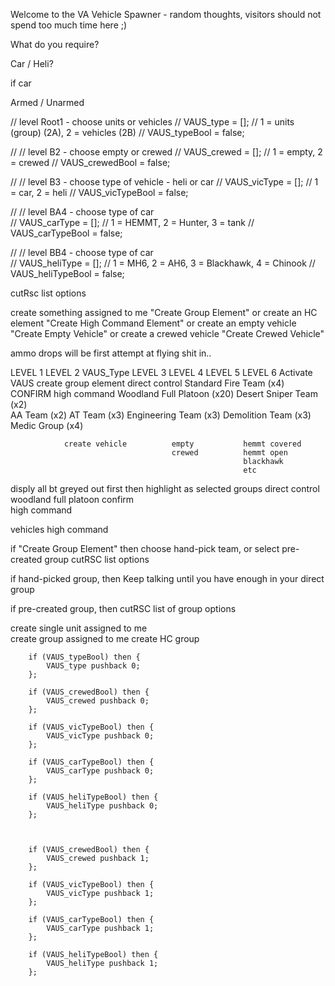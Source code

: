 Welcome to the VA Vehicle Spawner - random thoughts, visitors should not spend too much time here ;)

What do you require?

Car / Heli?

if car

Armed / Unarmed

// level Root1 - choose units or vehicles
// VAUS_type = []; // 1 = units (group) (2A), 2 = vehicles (2B)
// VAUS_typeBool = false;

// // level B2 - choose empty or crewed
// VAUS_crewed = []; // 1 = empty, 2 = crewed
// VAUS_crewedBool = false;

// // level B3 - choose type of vehicle - heli or car
// VAUS_vicType = []; // 1 = car, 2 = heli
// VAUS_vicTypeBool = false;

// // level BA4 - choose type of car  
// VAUS_carType = []; // 1 = HEMMT, 2 = Hunter, 3 = tank
// VAUS_carTypeBool = false;

// // level BB4 - choose type of car  
// VAUS_heliType = []; // 1 = MH6, 2 = AH6, 3 = Blackhawk, 4 = Chinook
// VAUS_heliTypeBool = false;

cutRsc list options

create something assigned to me "Create Group Element"
or
create an HC element "Create High Command Element"
or
create an empty vehicle "Create Empty Vehicle"
or
create a crewed vehicle "Create Crewed Vehicle"

ammo drops will be first attempt at flying shit in..

LEVEL 1 LEVEL 2 VAUS_Type LEVEL 3 LEVEL 4 LEVEL 5 LEVEL 6
Activate VAUS create group element direct control Standard Fire Team (x4) CONFIRM
high command Woodland Full Platoon (x20)
Desert Sniper Team (x2)  
AA Team (x2)
AT Team (x3)
Engineering Team (x3)
Demolition Team (x3)
Medic Group (x4)

    			create vehicle 			empty			hemmt covered
    									crewed			hemmt open
    													blackhawk
    													etc

disply all bt greyed out first then highlight as selected
groups direct control woodland full platoon confirm  
 high command

vehicles high command

if "Create Group Element" then choose
hand-pick team, or select pre-created group
cutRSC list options

if hand-picked group, then
Keep talking until you have enough in your direct group

if pre-created group, then
cutRSC list of group options

create single unit assigned to me  
create group assigned to me
create HC group

    	if (VAUS_typeBool) then {
    		VAUS_type pushback 0;
    	};

    	if (VAUS_crewedBool) then {
    		VAUS_crewed pushback 0;
    	};

    	if (VAUS_vicTypeBool) then {
    		VAUS_vicType pushback 0;
    	};

    	if (VAUS_carTypeBool) then {
    		VAUS_carType pushback 0;
    	};

    	if (VAUS_heliTypeBool) then {
    		VAUS_heliType pushback 0;
    	};



    	if (VAUS_crewedBool) then {
    		VAUS_crewed pushback 1;
    	};

    	if (VAUS_vicTypeBool) then {
    		VAUS_vicType pushback 1;
    	};

    	if (VAUS_carTypeBool) then {
    		VAUS_carType pushback 1;
    	};

    	if (VAUS_heliTypeBool) then {
    		VAUS_heliType pushback 1;
    	};
